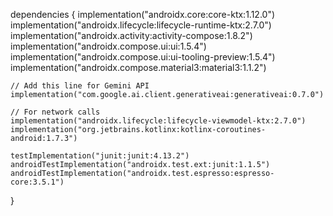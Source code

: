 dependencies {
    implementation("androidx.core:core-ktx:1.12.0")
    implementation("androidx.lifecycle:lifecycle-runtime-ktx:2.7.0")
    implementation("androidx.activity:activity-compose:1.8.2")
    implementation("androidx.compose.ui:ui:1.5.4")
    implementation("androidx.compose.ui:ui-tooling-preview:1.5.4")
    implementation("androidx.compose.material3:material3:1.1.2")
    
    // Add this line for Gemini API
    implementation("com.google.ai.client.generativeai:generativeai:0.7.0")
    
    // For network calls
    implementation("androidx.lifecycle:lifecycle-viewmodel-ktx:2.7.0")
    implementation("org.jetbrains.kotlinx:kotlinx-coroutines-android:1.7.3")
    
    testImplementation("junit:junit:4.13.2")
    androidTestImplementation("androidx.test.ext:junit:1.1.5")
    androidTestImplementation("androidx.test.espresso:espresso-core:3.5.1")
}
